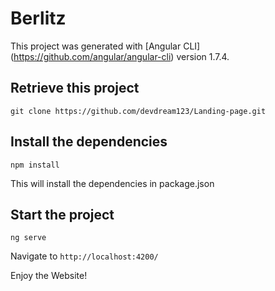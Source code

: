 # Berlitz

This project was generated with [Angular CLI] (https://github.com/angular/angular-cli) version 1.7.4.

## Retrieve this project
`git clone https://github.com/devdream123/Landing-page.git`

## Install the dependencies
`npm install`

This will install the dependencies in package.json

## Start the project
`ng serve`

 Navigate to `http://localhost:4200/`

Enjoy the Website!
